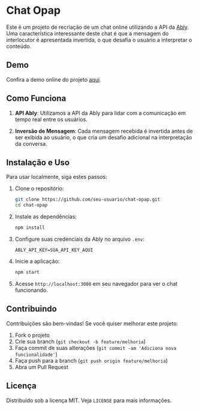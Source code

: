 
# Chat Opap

Este é um projeto de recriação de um chat online utilizando a API da [Ably](https://ably.com/). Uma característica interessante deste chat é que a mensagem do interlocutor é apresentada invertida, o que desafia o usuário a interpretar o conteúdo.

## Demo

Confira a demo online do projeto [aqui](https://chat-opap.vercel.app/).

## Como Funciona

1. **API Ably**: Utilizamos a API da Ably para lidar com a comunicação em tempo real entre os usuários.
   
2. **Inversão de Mensagem**: Cada mensagem recebida é invertida antes de ser exibida ao usuário, o que cria um desafio adicional na interpretação da conversa.

## Instalação e Uso

Para usar localmente, siga estes passos:

1. Clone o repositório:

   ```bash
   git clone https://github.com/seu-usuario/chat-opap.git
   cd chat-opap
   ```

2. Instale as dependências:

   ```bash
   npm install
   ```

3. Configure suas credenciais da Ably no arquivo `.env`:

   ```
   ABLY_API_KEY=SUA_API_KEY_AQUI
   ```

4. Inicie a aplicação:

   ```bash
   npm start
   ```

5. Acesse `http://localhost:3000` em seu navegador para ver o chat funcionando.

## Contribuindo

Contribuições são bem-vindas! Se você quiser melhorar este projeto:

1. Fork o projeto
2. Crie sua branch (`git checkout -b feature/melhoria`)
3. Faça commit de suas alterações (`git commit -am 'Adiciona nova funcionalidade'`)
4. Faça push para a branch (`git push origin feature/melhoria`)
5. Abra um Pull Request

## Licença

Distribuído sob a licença MIT. Veja `LICENSE` para mais informações.